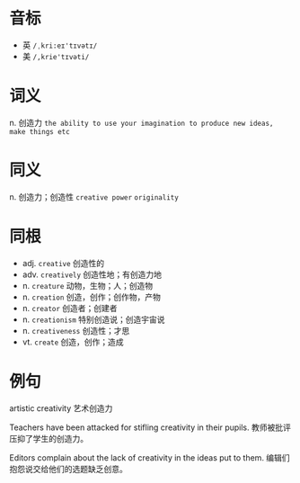 # 音标

- 英 `/ˌkri:eɪ'tɪvətɪ/`
- 美 `/,krie'tɪvəti/`

# 词义

n. 创造力
`the ability to use your imagination to produce new ideas, make things etc`

# 同义

n. 创造力；创造性
`creative power` `originality`

# 同根

- adj. `creative` 创造性的
- adv. `creatively` 创造性地；有创造力地
- n. `creature` 动物，生物；人；创造物
- n. `creation` 创造，创作；创作物，产物
- n. `creator` 创造者；创建者
- n. `creationism` 特别创造说；创造宇宙说
- n. `creativeness` 创造性；才思
- vt. `create` 创造，创作；造成

# 例句

artistic creativity
艺术创造力

Teachers have been attacked for stifling creativity in their pupils.
教师被批评压抑了学生的创造力。

Editors complain about the lack of creativity in the ideas put to them.
编辑们抱怨说交给他们的选题缺乏创意。


